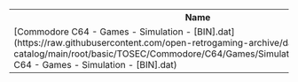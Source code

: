 <table>
<tr><th>Name</th><th>Size</th></tr>
<tr><td>[Commodore C64 - Games - Simulation - [BIN].dat](https://raw.githubusercontent.com/open-retrogaming-archive/dat-catalog/main/root/basic/TOSEC/Commodore/C64/Games/Simulation/[BIN]/Commodore C64 - Games - Simulation - [BIN].dat)</td><td>933</td></tr>
</table>
